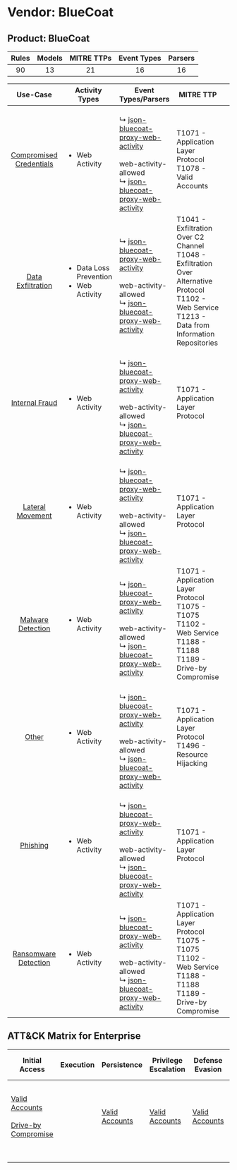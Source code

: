 Vendor: BlueCoat
================
Product: BlueCoat
-----------------
| Rules | Models | MITRE TTPs | Event Types | Parsers |
|:-----:|:------:|:----------:|:-----------:|:-------:|
|  90   |   13   |     21     |     16      |   16    |

|                                 Use-Case                                  | Activity Types                                              | Event Types/Parsers                                                                                                                                                                                                                              | MITRE TTP                                                                                                                                                       | Content                                              |
|:-------------------------------------------------------------------------:| ----------------------------------------------------------- | ------------------------------------------------------------------------------------------------------------------------------------------------------------------------------------------------------------------------------------------------ | --------------------------------------------------------------------------------------------------------------------------------------------------------------- | ---------------------------------------------------- |
| [Compromised Credentials](../UseCases/usecase_compromised_credentials.md) | <ul><li>Web Activity</li></ul>                              |  <br> ↳ [json-bluecoat-proxy-web-activity](../Parsers/parserContent_json-bluecoat-proxy-web-activity.md)<br><br> web-activity-allowed<br> ↳ [json-bluecoat-proxy-web-activity](../Parsers/parserContent_json-bluecoat-proxy-web-activity.md)<br> | T1071 - Application Layer Protocol<br>T1078 - Valid Accounts<br>                                                                                                | <ul><li>11 Rules</li></ul><ul><li>1 Models</li></ul> |
|       [Data Exfiltration](../UseCases/usecase_data_exfiltration.md)       | <ul><li>Data Loss Prevention</li><li>Web Activity</li></ul> |  <br> ↳ [json-bluecoat-proxy-web-activity](../Parsers/parserContent_json-bluecoat-proxy-web-activity.md)<br><br> web-activity-allowed<br> ↳ [json-bluecoat-proxy-web-activity](../Parsers/parserContent_json-bluecoat-proxy-web-activity.md)<br> | T1041 - Exfiltration Over C2 Channel<br>T1048 - Exfiltration Over Alternative Protocol<br>T1102 - Web Service<br>T1213 - Data from Information Repositories<br> | <ul><li>2 Rules</li></ul>                            |
|          [Internal Fraud](../UseCases/usecase_internal_fraud.md)          | <ul><li>Web Activity</li></ul>                              |  <br> ↳ [json-bluecoat-proxy-web-activity](../Parsers/parserContent_json-bluecoat-proxy-web-activity.md)<br><br> web-activity-allowed<br> ↳ [json-bluecoat-proxy-web-activity](../Parsers/parserContent_json-bluecoat-proxy-web-activity.md)<br> | T1071 - Application Layer Protocol<br>                                                                                                                          | <ul><li>3 Rules</li></ul><ul><li>2 Models</li></ul>  |
|        [Lateral Movement](../UseCases/usecase_lateral_movement.md)        | <ul><li>Web Activity</li></ul>                              |  <br> ↳ [json-bluecoat-proxy-web-activity](../Parsers/parserContent_json-bluecoat-proxy-web-activity.md)<br><br> web-activity-allowed<br> ↳ [json-bluecoat-proxy-web-activity](../Parsers/parserContent_json-bluecoat-proxy-web-activity.md)<br> | T1071 - Application Layer Protocol<br>                                                                                                                          | <ul><li>4 Rules</li></ul><ul><li>3 Models</li></ul>  |
|       [Malware Detection](../UseCases/usecase_malware_detection.md)       | <ul><li>Web Activity</li></ul>                              |  <br> ↳ [json-bluecoat-proxy-web-activity](../Parsers/parserContent_json-bluecoat-proxy-web-activity.md)<br><br> web-activity-allowed<br> ↳ [json-bluecoat-proxy-web-activity](../Parsers/parserContent_json-bluecoat-proxy-web-activity.md)<br> | T1071 - Application Layer Protocol<br>T1075 - T1075<br>T1102 - Web Service<br>T1188 - T1188<br>T1189 - Drive-by Compromise<br>                                  | <ul><li>31 Rules</li></ul><ul><li>4 Models</li></ul> |
|                   [Other](../UseCases/usecase_other.md)                   | <ul><li>Web Activity</li></ul>                              |  <br> ↳ [json-bluecoat-proxy-web-activity](../Parsers/parserContent_json-bluecoat-proxy-web-activity.md)<br><br> web-activity-allowed<br> ↳ [json-bluecoat-proxy-web-activity](../Parsers/parserContent_json-bluecoat-proxy-web-activity.md)<br> | T1071 - Application Layer Protocol<br>T1496 - Resource Hijacking<br>                                                                                            | <ul><li>2 Rules</li></ul>                            |
|                [Phishing](../UseCases/usecase_phishing.md)                | <ul><li>Web Activity</li></ul>                              |  <br> ↳ [json-bluecoat-proxy-web-activity](../Parsers/parserContent_json-bluecoat-proxy-web-activity.md)<br><br> web-activity-allowed<br> ↳ [json-bluecoat-proxy-web-activity](../Parsers/parserContent_json-bluecoat-proxy-web-activity.md)<br> | T1071 - Application Layer Protocol<br>                                                                                                                          | <ul><li>7 Rules</li></ul>                            |
|    [Ransomware Detection](../UseCases/usecase_ransomware_detection.md)    | <ul><li>Web Activity</li></ul>                              |  <br> ↳ [json-bluecoat-proxy-web-activity](../Parsers/parserContent_json-bluecoat-proxy-web-activity.md)<br><br> web-activity-allowed<br> ↳ [json-bluecoat-proxy-web-activity](../Parsers/parserContent_json-bluecoat-proxy-web-activity.md)<br> | T1071 - Application Layer Protocol<br>T1075 - T1075<br>T1102 - Web Service<br>T1188 - T1188<br>T1189 - Drive-by Compromise<br>                                  | <ul><li>30 Rules</li></ul><ul><li>3 Models</li></ul> |

ATT&CK Matrix for Enterprise
----------------------------
| Initial Access                                                                                                                              | Execution | Persistence                                                         | Privilege Escalation                                                | Defense Evasion                                                     | Credential Access | Discovery | Lateral Movement | Collection                                                                              | Command and Control                                                                                                                             | Exfiltration                                                                                                                                                                 | Impact                                                                  |
| ------------------------------------------------------------------------------------------------------------------------------------------- | --------- | ------------------------------------------------------------------- | ------------------------------------------------------------------- | ------------------------------------------------------------------- | ----------------- | --------- | ---------------- | --------------------------------------------------------------------------------------- | ----------------------------------------------------------------------------------------------------------------------------------------------- | ---------------------------------------------------------------------------------------------------------------------------------------------------------------------------- | ----------------------------------------------------------------------- |
| [Valid Accounts](https://attack.mitre.org/techniques/T1078)<br><br>[Drive-by Compromise](https://attack.mitre.org/techniques/T1189)<br><br> |           | [Valid Accounts](https://attack.mitre.org/techniques/T1078)<br><br> | [Valid Accounts](https://attack.mitre.org/techniques/T1078)<br><br> | [Valid Accounts](https://attack.mitre.org/techniques/T1078)<br><br> |                   |           |                  | [Data from Information Repositories](https://attack.mitre.org/techniques/T1213)<br><br> | [Web Service](https://attack.mitre.org/techniques/T1102)<br><br>[Application Layer Protocol](https://attack.mitre.org/techniques/T1071)<br><br> | [Exfiltration Over Alternative Protocol](https://attack.mitre.org/techniques/T1048)<br><br>[Exfiltration Over C2 Channel](https://attack.mitre.org/techniques/T1041)<br><br> | [Resource Hijacking](https://attack.mitre.org/techniques/T1496)<br><br> |